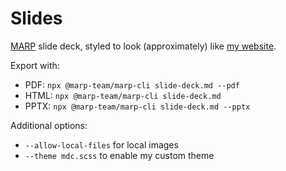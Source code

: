 # Slides

[MARP](https://marp.app) slide deck, styled to look (approximately) like
[my website](https://users.ugent.be/~mcdcoste/).

Export with:

- PDF: `npx @marp-team/marp-cli slide-deck.md --pdf`
- HTML: `npx @marp-team/marp-cli slide-deck.md`
- PPTX: `npx @marp-team/marp-cli slide-deck.md --pptx`

Additional options:

- `--allow-local-files` for local images
- `--theme mdc.scss` to enable my custom theme
